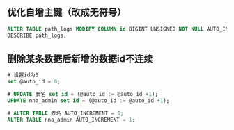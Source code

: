 
## 优化自增主键（改成无符号）
```sql
ALTER TABLE path_logs MODIFY COLUMN id BIGINT UNSIGNED NOT NULL AUTO_INCREMENT;
DESCRIBE path_logs;
```

## 删除某条数据后新增的数据id不连续

```sql
# 设置id为0
set @auto_id = 0;

# UPDATE 表名 set id = (@auto_id := @auto_id +1);
UPDATE nna_admin set id = (@auto_id := @auto_id +1);

# ALTER TABLE 表名 AUTO_INCREMENT = 1;
ALTER TABLE nna_admin AUTO_INCREMENT = 1;

```
